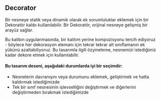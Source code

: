 ## Decorator

Bir nesneye statik veya dinamik olarak ek sorumluluklar eklemek için bir Dekoratör kalıbı kullanılabilir. Bir Dekoratör, orijinal nesneye gelişmiş bir arayüz sağlar.

Bu kalıbın uygulanmasında, bir kalıtım yerine kompozisyonu tercih ediyoruz - böylece her dekorasyon elemanı için tekrar tekrar alt sınıflamanın ek yükünü azaltabiliyoruz. Bu tasarımla ilgili özyineleme, nesnemizi istediğimiz kadar dekore etmek için kullanılabilir.

#### Bu tasarım deseni, aşağıdaki durumlarda iyi bir seçimdir:

- Nesnelerin davranışını veya durumunu eklemek, geliştirmek ve hatta kaldırmak istediğimizde
- Tek bir sınıf nesnesinin işlevselliğini değiştirmek ve diğerlerini değiştirmeden bırakmak istediğimizde